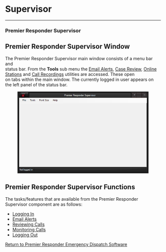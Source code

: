 # Supervisor

***

### **Premier Responder Supervisor**

## Premier Responder Supervisor Window

The Premier Responder Supervisor main window consists of a menu bar and
\
status bar.  From the **Tools** sub menu the [Email
Alerts](<../../Email Alert.md>), [Case Review](<../../Case Review.md>), [Online
Stations](../../Online%20Stations.md) and [Call
Recordings](<../../Call Recordings.md>) utilities are accessed.  These open
\
on tabs within the main window.  The currently logged in user appears on
\
the left panel of the status bar.

<figure><img src="../../.gitbook/assets/Supervisor_files/image001.png" alt=""><figcaption></figcaption></figure>

## Premier Responder Supervisor Functions

The tasks/features that are available from the Premier Responder
\
Supervisor component are as follows:

* [Logging In](<../../Logging In.md>)
* [Email Alerts](<../../Email Alert.md>)
* [Reviewing Calls](<../../Reviewing Calls.md>)
* [Monitoring Calls](<../../Monitoring Calls.md>)
* [Logging Out](<../../Logging Out.md>)

[Return to Premier Responder Emergency Dispatch
Software](./)
